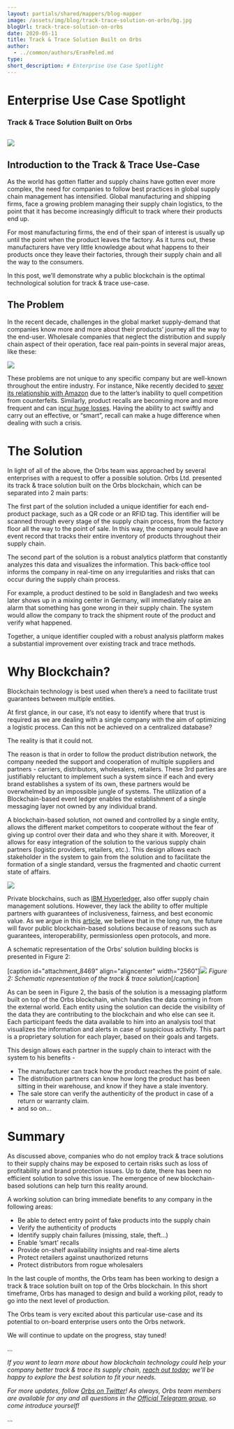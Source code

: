 ```yaml
---
layout: partials/shared/mappers/blog-mapper
image: /assets/img/blog/track-trace-solution-on-orbs/bg.jpg
blogUrl: track-trace-solution-on-orbs
date: 2020-05-11
title: Track & Trace Solution Built on Orbs
author:
  - ../common/authors/EranPeled.md
type:
short_description: # Enterprise Use Case Spotlight
---
```


# Enterprise Use Case Spotlight

### Track & Trace Solution Built on Orbs

## ![](/assets/img/blog/track-trace-solution-on-orbs/whitebannertt.jpg)

## Introduction to the Track & Trace Use-Case

As the world has gotten flatter and supply chains have gotten ever more complex, the need for companies to follow best practices in global supply chain management has intensified. Global manufacturing and shipping firms, face a growing problem managing their supply chain logistics, to the point that it has become increasingly difficult to track where their products end up.

For most manufacturing firms, the end of their span of interest is usually up until the point when the product leaves the factory. As it turns out, these manufacturers have very little knowledge about what happens to their products once they leave their factories, through their supply chain and all the way to the consumers.

In this post, we’ll demonstrate why a public blockchain is the optimal technological solution for track & trace use-case.

## The Problem

In the recent decade, challenges in the global market supply-demand that companies know more and more about their products’ journey all the way to the end-user. Wholesale companies that neglect the distribution and supply chain aspect of their operation, face real pain-points in several major areas, like these:

![](/assets/img/blog/track-trace-solution-on-orbs/fafafafa-1030x718.jpg)

These problems are not unique to any specific company but are well-known throughout the entire industry. For instance, Nike recently decided to [sever its relationship with Amazon](https://www.fool.com/investing/2019/11/25/why-amazon-losing-nike-highlights-a-major-risk.aspx) due to the latter’s inability to quell competition from counterfeits. Similarly, product recalls are becoming more and more frequent and can i[ncur huge losses](https://www.kiplinger.com/slideshow/investing/T018-S001-20-dividend-stocks-to-fund-20-years-of-retirement/index.html). Having the ability to act swiftly and carry out an effective, or “smart”, recall can make a huge difference when dealing with such a crisis.

# The Solution

In light of all of the above, the Orbs team was approached by several enterprises with a request to offer a possible solution. Orbs Ltd. presented its track & trace solution built on the Orbs blockchain, which can be separated into 2 main parts:

The first part of the solution included a unique identifier for each end-product package, such as a QR code or an RFID tag. This identifier will be scanned through every stage of the supply chain process, from the factory floor all the way to the point of sale. In this way, the company would have an event record that tracks their entire inventory of products throughout their supply chain.

The second part of the solution is a robust analytics platform that constantly analyzes this data and visualizes the information. This back-office tool informs the company in real-time on any irregularities and risks that can occur during the supply chain process.

For example, a product destined to be sold in Bangladesh and two weeks later shows up in a mixing center in Germany, will immediately raise an alarm that something has gone wrong in their supply chain. The system would allow the company to track the shipment route of the product and verify what happened.

Together, a unique identifier coupled with a robust analysis platform makes a substantial improvement over existing track and trace methods.

# Why Blockchain?

Blockchain technology is best used when there’s a need to facilitate trust guarantees between multiple entities.

At first glance, in our case, it’s not easy to identify where that trust is required as we are dealing with a single company with the aim of optimizing a logistic process. Can this not be achieved on a centralized database?

The reality is that it could not.

The reason is that in order to follow the product distribution network, the company needed the support and cooperation of multiple suppliers and partners - carriers, distributors, wholesalers, retailers. These 3rd parties are justifiably reluctant to implement such a system since if each and every brand establishes a system of its own, these partners would be overwhelmed by an impossible jungle of systems. The utilization of a Blockchain-based event ledger enables the establishment of a single messaging layer not owned by any individual brand.

A blockchain-based solution, not owned and controlled by a single entity, allows the different market competitors to cooperate without the fear of giving up control over their data and who they share it with. Moreover, it allows for easy integration of the solution to the various supply chain partners (logistic providers, retailers, etc.). This design allows each stakeholder in the system to gain from the solution and to facilitate the formation of a single standard, versus the fragmented and chaotic current state of affairs.

![](/assets/img/blog/track-trace-solution-on-orbs/8888Asset-8-100-scaled.jpg)

Private blockchains, such as [IBM Hyperledger](https://www.ibm.com/blockchain/industries/supply-chain), also offer supply chain management solutions. However, they lack the ability to offer multiple partners with guarantees of inclusiveness, fairness, and best economic value. As we argue in this [article](https://www.orbs.com/private-vs-public-blockchain/), we believe that in the long run, the future will favor public blockchain-based solutions because of reasons such as guarantees, interoperability, permissionless open protocols, and more.

A schematic representation of the Orbs’ solution building blocks is presented in Figure 2:

\[caption id="attachment_8469" align="aligncenter" width="2560"\]![](/assets/img/blog/track-trace-solution-on-orbs/8888Asset-9-100-scaled.jpg) _Figure 2: Schematic representation of the track & trace solution_\[/caption\]

As can be seen in Figure 2, the basis of the solution is a messaging platform built on top of the Orbs blockchain, which handles the data coming in from the external world. Each entity using the solution can decide the visibility of the data they are contributing to the blockchain and who else can see it. Each participant feeds the data available to him into an analysis tool that visualizes the information and alerts in case of suspicious activity. This part is a proprietary solution for each player, based on their goals and targets.

This design allows each partner in the supply chain to interact with the system to his benefits -

- The manufacturer can track how the product reaches the point of sale.
- The distribution partners can know how long the product has been sitting in their warehouse, and know if they have a stale inventory.
- The sale store can verify the authenticity of the product in case of a return or warranty claim.
- and so on...

# Summary

As discussed above, companies who do not employ track & trace solutions to their supply chains may be exposed to certain risks such as loss of profitability and brand protection issues. Up to date, there has been no efficient solution to solve this issue. The emergence of new blockchain-based solutions can help turn this reality around.

A working solution can bring immediate benefits to any company in the following areas:

- Be able to detect entry point of fake products into the supply chain
- Verify the authenticity of products
- Identify supply chain failures (missing, stale, theft…)
- Enable ‘smart’ recalls
- Provide on-shelf availability insights and real-time alerts
- Protect retailers against unauthorized returns
- Protect distributors from rogue wholesalers

In the last couple of months, the Orbs team has been working to design a track & trace solution built on top of the Orbs blockchain. In this short timeframe, Orbs has managed to design and build a working pilot, ready to go into the next level of production.

The Orbs team is very excited about this particular use-case and its potential to on-board enterprise users onto the Orbs network.

We will continue to update on the progress, stay tuned!

...

_If you want to learn more about how blockchain technology could help your company better track & trace its supply chain, [reach out today](mailto:hello@orbs.com); we’ll be happy to explore the best solution to fit your needs._

_For more updates, follow [Orbs on Twitter](https://twitter.com/orbs_network)! As always, Orbs team members are available for any and all questions in the [Official Telegram group,](https://t.me/OrbsNetwork) so come introduce yourself!_

...
